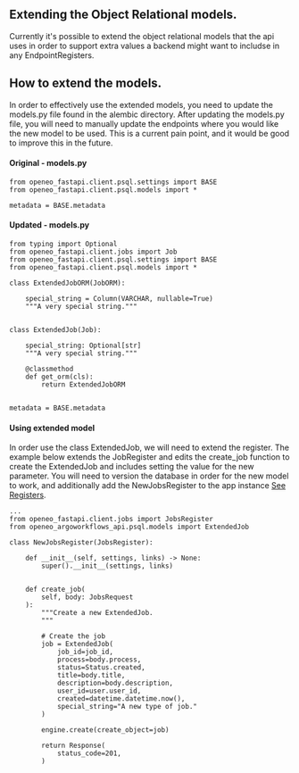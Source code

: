 ## Extending the Object Relational models.

Currently it's possible to extend the object relational models that the api uses in order to support extra values a backend might want to includse in any EndpointRegisters.

## How to extend the models.

In order to effectively use the extended models, you need to update the models.py file found in the alembic directory. After updating the models.py file, you will need to manually update the endpoints where you would like the new model to be used. This is a current pain point, and it would be good to improve this in the future.

#### Original - models.py

    from openeo_fastapi.client.psql.settings import BASE
    from openeo_fastapi.client.psql.models import *

    metadata = BASE.metadata

#### Updated - models.py


    from typing import Optional
    from openeo_fastapi.client.jobs import Job
    from openeo_fastapi.client.psql.settings import BASE
    from openeo_fastapi.client.psql.models import *

    class ExtendedJobORM(JobORM):

        special_string = Column(VARCHAR, nullable=True)
        """A very special string."""


    class ExtendedJob(Job):

        special_string: Optional[str]
        """A very special string."""

        @classmethod
        def get_orm(cls):
            return ExtendedJobORM


    metadata = BASE.metadata

#### Using extended model

In order use the class ExtendedJob, we will need to extend the register. The example below extends the JobRegister and edits the create_job function to create the ExtendedJob and includes setting the value for the new parameter. You will need to version the database in order for the new model to work, and additionally add the NewJobsRegister to the app instance [See Registers](/openeo-fastapi/guide/registers/).

    ...
    from openeo_fastapi.client.jobs import JobsRegister
    from openeo_argoworkflows_api.psql.models import ExtendedJob

    class NewJobsRegister(JobsRegister):

        def __init__(self, settings, links) -> None:
            super().__init__(settings, links)


        def create_job(
            self, body: JobsRequest
        ):
            """Create a new ExtendedJob.
            """

            # Create the job
            job = ExtendedJob(
                job_id=job_id,
                process=body.process,
                status=Status.created,
                title=body.title,
                description=body.description,
                user_id=user.user_id,
                created=datetime.datetime.now(),
                special_string="A new type of job."
            )

            engine.create(create_object=job)

            return Response(
                status_code=201,
            )
